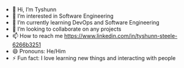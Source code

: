 - 👋 Hi, I’m Tyshunn
- 👀 I’m interested in Software Engineering
- 🌱 I’m currently learning DevOps and Software Engineering
- 💞️ I’m looking to collaborate on any projects
- 📫 How to reach me https://www.linkedin.com/in/tyshunn-steele-6266b3251
- 😄 Pronouns: He/Him
- ⚡ Fun fact: I love learning new things and interacting with people

<!---
Tyshunn14/Tyshunn14 is a ✨ special ✨ repository because its `README.md` (this file) appears on your GitHub profile.
You can click the Preview link to take a look at your changes.
--->
